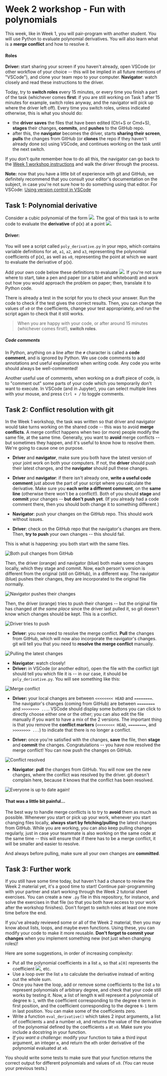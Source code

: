 # Week 2 workshop - Fun with polynomials

This week, like in Week 1, you will pair-program with another student. You will use Python to evaluate polynomial derivatives. You will also learn what is a **merge conflict** and how to resolve it.

#### Roles

**Driver:** start sharing your screen if you haven't already, open VSCode (or other workflow of your choice -- this will be implied in all future mentions of "VSCode"), and clone your team repo to your computer. **Navigator**: watch closely and read these instructions to the driver.

Today, try to **switch roles** every 15 minutes, or every time you finish a part of the task (whichever comes **first**: if you are still working on Task 1 after 15 minutes for example, switch roles anyway, and the navigator will pick up where the driver left off). Every time you switch roles, unless indicated otherwise, this is what you should do:
- the **driver** **saves** the files that have been edited (Ctrl+S or Cmd+S), **stages** their changes, **commits**, and **pushes** to the GitHub repo.
- after this, the **navigator** becomes the driver, starts **sharing their screen**, **pulls** the changes from GitHub (or **clones** the repo if they haven't already done so) using VSCode, and continues working on the task until the next switch.

If you don't quite remember how to do all this, the navigator can go back to the [Week 1 workshop instructions](https://github.com/cnu-2021/cnu-w01-workshop) and walk the driver through the process.

**Note:** now that you have a little bit of experience with git and GitHub, we definitely recommend that you consult your editor's documentation on the subject, in case you're not sure how to do something using that editor. For VSCode: [Using version control in VSCode](https://code.visualstudio.com/docs/editor/versioncontrol)

## Task 1: Polynomial derivative

Consider a cubic polynomial of the form <img src="https://render.githubusercontent.com/render/math?math=p%28x%29%3Da_0%2Ba_1x%2Ba_2x^2%2Ba_3x^3">. The goal of this task is to write code to evaluate the **derivative** of p(x) at a point <img src="https://render.githubusercontent.com/render/math?math=x%3Dx_0">.

#### Driver:

You will see a script called `poly_derivative.py` in your repo, which contains variable definitions for `a0`, `a1`, `a2`, and `a3`, representing the polynomial coefficients of p(x), as well as `x0`, representing the point at which we want to evaluate the derivative of p(x).

Add your own code below these definitions to evaluate <img src="https://render.githubusercontent.com/render/math?math=p%27%28x_0%29">. If you're not sure where to start, take a pen and paper (or a tablet and whiteboard) and work out how you would approach the problem on paper; then, translate it to Python code.

There is already a test in the script for you to check your answer. Run the code to check if the test gives the correct results. Then, you can change the values of `x0` or the coefficients, change your test appropriately, and run the script again to check that it still works.

> When you are happy with your code, or after around 15 minutes (whichever comes first!), **switch roles**.

##### Code comments

In Python, anything on a line after the `#` character is called a **code comment**, and is ignored by Python. We use code comments to add annotations and useful explanations when writing code. Any code you write should always be well-commented!

Another useful use of comments, when working on a draft piece of code, is to "comment out" some parts of your code which you temporarily don't want to execute. In VSCode (and in Jupyter), you can select multiple lines with your mouse, and press `Ctrl + /` to toggle comments.

## Task 2: Conflict resolution with git

In the Week 1 workshop, the task was written so that driver and navigator would take turns working on the shared code -- this was to avoid **merge conflicts**. A merge conflict happens when two (or more) people modify the same file, at the same time. Generally, you want to **avoid** merge conflicts -- but sometimes they happen, and it's useful to know how to resolve them. We're going to cause one on purpose.

- **Driver** and **navigator**, make sure you both have the latest version of your joint work on both your computers. If not, the **driver** should push their latest changes, and the **navigator** should pull these changes.
- **Driver** and **navigator**: if there isn't already one, **write a useful code comment** just above the part of your script where you calculate the derivative. Make sure you **each write a different comment**, on the **same line** (otherwise there won't be a conflict!). Both of you should **stage** and **commit** your changes -- **but don't push yet**. (If you already had a code comment there, then you should both change it to something different.)

- **Navigator**: push your changes on the GitHub repo. This should work without issues.
- **Driver**: check on the GitHub repo that the navigator's changes are there. Then, **try to push** your own changes -- this should fail.

This is what is happening: you both start with the same files.

![Both pull changes from GitHub](graphics/gh_1.png)

Then, the driver (orange) and navigator (blue) both make some changes locally, which they stage and commit. Now, each person's version is different from the original (still on GitHub), in a different way. The navigator (blue) pushes their changes, they are incorporated to the original file normally.

![Navigator pushes their changes](graphics/gh_2.png)

Then, the driver (orange) tries to push their changes -- but the original file has changed *at the same place* since the driver last pulled it, so git doesn't know which changes should be kept. This is a conflict.

![Driver tries to push](graphics/gh_3.png)

- **Driver**: you now need to resolve the merge conflict. **Pull** the changes from GitHub, which will now also incorporate the navigator's changes. git will tell you that you need to **resolve the merge conflict** manually.

![Pulling the latest changes](graphics/gh_4.png)

- **Navigator**: watch closely!
- **Driver:** in VSCode (or another editor), open the file with the conflict (git should tell you which file it is -- in our case, it should be `poly_derivative.py`. You will see something like this:

![Merge conflict](graphics/gh_5.png)

- **Driver:** your local changes are between `<<<<<<<< HEAD` and `========`. The navigator's changes (coming from GitHub) are between `========` and `>>>>>>>> ...`. VSCode should display some buttons you can click to directly choose either one or the other; you can also edit the file manually if you want to have a mix of the 2 versions. The important thing is that you remove the **conflict markers** (`<<<<<<<< HEAD`, `========`, and `>>>>>>>> ...`) to indicate that there is no longer a conflict.

- **Driver:** once you're satisfied with the changes, **save** the file, then **stage** and **commit** the changes. Congratulations -- you have now resolved the merge conflict! You can now push the changes on GitHub.

![Conflict resolved](graphics/gh_6.png)

- **Navigator**: **pull** the changes from GitHub. You will now see the new changes, where the conflict was resolved by the driver. git doesn't complain here, because it knows that the conflict has been resolved.

![Everyone is up to date again!](graphics/gh_7.png)

#### That was a little bit painful...

The best way to handle merge conflicts is to try to **avoid** them as much as possible. Whenever you start or pick up your work, whenever you start changing files locally, **always start by fetching/pulling** the latest changes from GitHub. While you are working, you can also keep pulling changes regularly, just in case your teammate is also working on the same code at the same time -- this will ensure that if there has to be a merge conflict, it will be smaller and easier to resolve.

And always before pulling, make sure all your own changes are **committed**.

## Task 3: Further work

If you still have some time today, but haven't had a chance to review the Week 2 material yet, it's a good time to start! Continue pair-programming with your partner and start working through the Week 2 tutorial sheet exercises. You can create a new `.py` file in this repository, for instance, and solve the exercises in that file (so that you both have access to your work after the workshop finishes). Don't forget to switch roles at least one more time before the end.

If you've already reviewed some or all of the Week 2 material, then you may know about lists, loops, and maybe even functions. Using these, you can modify your code to make it more reusable. **Don't forget to commit your changes** when you implement something new (not just when changing roles)!

Here are some suggestions, in order of increasing complexity:
- Put all the polynomial coefficients in a list `a`, so that `a[0]` represents the coefficient <img src="https://render.githubusercontent.com/render/math?math=a_0">, etc.
- Use a loop over the list `a` to calculate the derivative instead of writing out the whole sum.
- Once you have the loop, add or remove some coefficients to the list `a` to represent polynomials of arbitrary degree, and check that your code still works by testing it. Now, a list of length `N` will represent a polynomial of degree `N-1`, with the coefficient corresponding to the degree `0` term in first position, and the coefficient corresponding to the degree `N-1` term in last position. You can make some of the coefficients zero.
- Write a function `eval_derivative()` which takes 2 input arguments, a list of coefficients `a` and a number `x0`, and returns the value of the derivative of the polynomial defined by the coefficients `a` at `x0`. Make sure you include a docstring in your function.
- *If you want a challenge:* modify your function to take a third input argument, an integer `m`, and return the `m`th order derivative of the polynomial evaluated at `x0`.

You should write some tests to make sure that your function returns the correct output for different polynomials and values of `x0`. (You can reuse your previous tests.)
